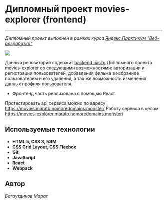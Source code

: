 # Дипломный проект movies-explorer (frontend)

---

_Дипломный проект выполнен в рамках курса [Яндекс.Практикум "Веб-разработка"](https://praktikum.yandex.ru/web)_

[![](https://telegram.fra1.digitaloceanspaces.com/channels/cppdevjob/68_2020_05_26_1.jpg)](https://praktikum.yandex.ru/web/)

Данный репозиторий содержит [backend часть](https://movies.maratb.nomoredomains.monster/) Дипломного проекта movies-explorer со следующими возможностями: авторизации и регистрации пользователей, добавления фильма в избранное пользователем и его удаления, а так же возможность изменения данных профиля пользователя.

- Фронтенд часть реализована с помощью React

Протестировать api сервиса можно по адресу https://movies.maratb.nomoredomains.monster/
Работу сервиса в целом https://movies-explorer.maratb.nomoredomains.monster/

## Используемые технологии

- **HTML 5, CSS 3, БЭМ**
- **CSS Grid Layout, CSS Flexbox**
- **Git**
- **JavaScript**
- **React**
- **Webpack**

## Автор

_Багаутдинов Марат_
